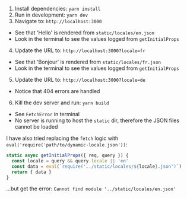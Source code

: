 1. Install dependencies: `yarn install`
2. Run in development: `yarn dev`
3. Navigate to: `http://localhost:3000`
  - See that 'Hello' is rendered from `static/locales/en.json`
  - Look in the terminal to see the values logged from `getInitialProps`
4. Update the URL to: `http://localhost:3000?locale=fr`
  - See that 'Bonjour' is rendered from `static/locales/fr.json`
  - Look in the terminal to see the values logged from `getInitialProps`
5. Update the URL to: `http://localhost:3000?locale=de`
  - Notice that 404 errors are handled
6. Kill the dev server and run: `yarn build`
  - See `FetchError` in terminal
  - No server is running to host the `static` dir, therefore the JSON files cannot be loaded

I have also tried replacing the `fetch` logic with `eval('require('path/to/dynamic-locale.json'))`:

```js
static async getInitialProps({ req, query }) {
  const locale = query && query.locale || 'en'
  const data = eval(`require('../static/locales/${locale}.json')`)
  return { data }
}
```

...but get the error: `Cannot find module '../static/locales/en.json'`